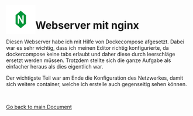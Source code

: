 <img align="left" width="80" height="80" src="../img/../../img/nginx-logo.png" alt="nginx Logo">

# Webserver mit nginx
Diesen Webserver habe ich mit Hilfe von Dockecompose afgesetzt. Dabei war es sehr wichtig, dass ich meinen Editor richtig konfigurierte, da dockercompose keine tabs erlaubt und daher diese durch leerschläge ersetzt werden müssen. Trotzdem stellte sich die ganze Aufgabe als einfacher heraus als dies eigentlich war.

Der wichtigste Teil war am Ende die Konfiguration des Netzwerkes, damit sich weitere container, welche ich erstelle auch gegenseitig sehen können.

<img align="center" width="" height="0" src="../img/../../img/composer-nginx.png" alt="nginx config">

[Go back to main Document](https://github.com/Daddey69/Modul_300/blob/master/README.md)